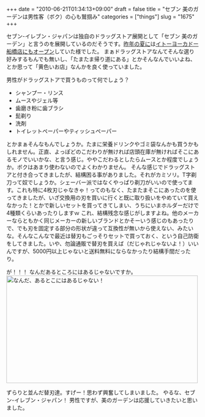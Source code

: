 +++
date = "2010-06-21T01:34:13+09:00"
draft = false
title = "セブン 美のガーデンは男性客（ボク）の心も鷲掴み"
categories = ["things"]
slug = "1675"
+++

セブン-イレブン・ジャパンは独自のドラッグストア展開として「セブン 美のガーデン」と言うのを展開しているのだそうです。<a href="http://news.livedoor.com/article/detail/4294304/">昨年の夏に</a>は<a href="http://www.itoyokado.co.jp/blog/107/store.html">イトーヨーカドー船橋店にもオープン</a>していた様でした。
まぁドラッグストアなんてそんな選り好みするもんでも無いし、「たまたま帰り道にある」とかそんなんでいいよね、とか思って「黄色いお店」なんかを良く使っていました。

男性がドラッグストアで買うものって何でしょう？
<ul>
	<li>シャンプー・リンス</li>
	<li>ムースやジェル等</li>
	<li>歯磨き粉に歯ブラシ</li>
	<li>髭剃り</li>
	<li>洗剤</li>
	<li>トイレットペーパーやティッシュペーパー</li>
</ul>

とかまぁそんなもんでしょうか。たまに栄養ドリンクやゴミ袋なんかも買うかもしれません。正直、よっぽどのこだわりが無ければ店頭在庫が無ければそこにあるモノでいいかな、と言う感じ。ややこだわるとしたらムースとか程度でしょうか。ボクはあまり使わないのでよくわかりません。
そんな感じでドラッグストアと付き合ってきましたが、結構困る事がありました。それがカミソリ。T字剃刀って奴でしょうか。シェーバー派ではなくやっぱり剃刀がいいので使ってます。これも特に4枚刃じゃなきゃ！ってのもなく、たまたまそこにあったのを使ってきましたが、いざ交換用の刃を買いに行くと既に取り扱いをやめていて買えなかった！とかで新しいセットを買ってきてしまい、うちにいまホルダーだけで4種類くらいあったりしますｗ
これ、結構残念な感じがしますよね。他のメーカーならともかく同じメーカーの新しいブランドとかそーいう感じのもあったりで、でも刃を固定する部分の形状が違って互換性が無いから使えない、みたいな。そんなこんなで最近は替刃もごっそりセットで買っておく、という自己防衛をしてきました。いや、勿論通販で替刃を買えば（だじゃれじゃないよ！）いいんですが、5000円以上じゃないと送料無料にならなかったり結構手間だったり。

が！！！
なんだあるところにはあるじゃないですか。
<a href="http://www.flickr.com/photos/keruru/4692565433/" title="なんだ、あるとこにはあるじゃない！ by けるる, on Flickr"><img src="http://farm5.static.flickr.com/4047/4692565433_bd392c0297.jpg" width="500" height="281" alt="なんだ、あるとこにはあるじゃない！" /></a>

ずらりと並んだ替刃達。すげー！思わず興奮してしまいました。
やるな、セブン-イレブン・ジャパン！
男性ですが、美のガーデンは応援していきたいと思いました。
